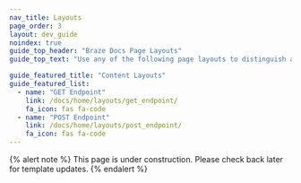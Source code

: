 ```yaml
---
nav_title: Layouts
page_order: 3
layout: dev_guide
noindex: true
guide_top_header: "Braze Docs Page Layouts"
guide_top_text: "Use any of the following page layouts to distinguish and structure the pages within Braze documentation. Learn more about <a href='/docs/home/metadata/'>docs metadata</a> in our dedicated article."

guide_featured_title: "Content Layouts"
guide_featured_list:
  - name: "GET Endpoint"
    link: /docs/home/layouts/get_endpoint/
    fa_icon: fas fa-code
  - name: "POST Endpoint"
    link: /docs/home/layouts/post_endpoint/
    fa_icon: fas fa-code
---
```


{% alert note %}
This page is under construction. Please check back later for template updates.
{% endalert %}
